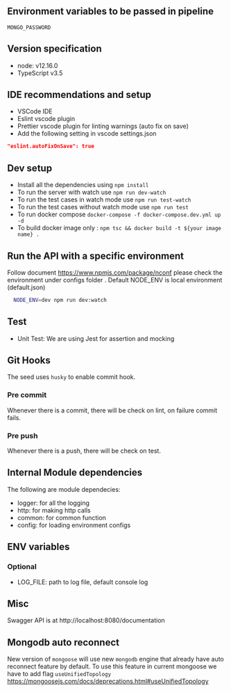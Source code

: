 ## Environment variables to be passed in pipeline

```
MONGO_PASSWORD
```

## Version specification
- node: v12.16.0
- TypeScript v3.5

## IDE recommendations and setup

- VSCode IDE
- Eslint vscode plugin
- Prettier vscode plugin for linting warnings (auto fix on save)
- Add the following setting in vscode settings.json 
```json
"eslint.autoFixOnSave": true
```

## Dev setup
- Install all the dependencies using `npm install`
- To run the server with watch use `npm run dev-watch`
- To run the test cases in watch mode use `npm run test-watch`
- To run the test cases without watch mode use `npm run test`
- To run docker compose `docker-compose -f docker-compose.dev.yml up -d`
- To build docker image only :
`
 npm tsc &&
 docker build -t ${your image name} .
`
## Run the API with a specific environment

Follow document https://www.npmjs.com/package/nconf please check the environment under configs folder . Default NODE_ENV is local environment (default.json)

  ```bash
    NODE_ENV=dev npm run dev:watch
  ```

## Test

- Unit Test: We are using Jest for assertion and mocking

## Git Hooks
The seed uses `husky` to enable commit hook.

### Pre commit
Whenever there is a commit, there will be check on lint, on failure commit fails.

### Pre push
Whenever there is a push, there will be check on test.

## Internal Module dependencies
The following are module dependecies:
- logger: for all the logging
- http: for making http calls
- common: for common function
- config: for loading environment configs

## ENV variables

### Optional
- LOG_FILE: path to log file, default console log

## Misc

Swagger API is at http://localhost:8080/documentation

## Mongodb auto reconnect
New version of `mongoose` will use new `mongodb` engine that already have auto reconnect feature by default. To use this feature in current mongoose we have to add flag `useUnifiedTopology` https://mongoosejs.com/docs/deprecations.html#useUnifiedTopology
